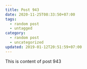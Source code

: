```yaml
---
title: Post 943
date: 2020-11-25T08:33:50+07:00
tags:
  - random post
  - untagged
category:
  - random post
  - uncategorized
updated: 2019-01-12T20:51:59+07:00
---
```

This is content of post 943